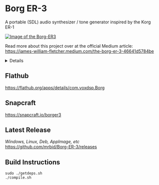 # Borg ER-3
A portable (SDL) audio synthesizer / tone generator inspired by the Korg ER-1

[![Image of the Borg-ER3](https://dashboard.snapcraft.io/site_media/appmedia/2023/01/borger3_eyBQLNu.png)](https://www.youtube.com/watch?v=gLB91cO6RaE "Borg ER-3 FART Oscillators Demonstration Video")

Read more about this project over at the official Medium article:<br>
https://james-william-fletcher.medium.com/the-borg-er-3-46641d5784be

<details>
    <summary>Details</summary>
    <blockquote>
    <b>FART</b> = Frequency, Amplitude, Resolution, Transition<br/>
    <b>Resolution</b> = How many additive sinusoids are combined to make the final waveshape.<br/>
    <b>Transition</b> = Selects which wave shape to output but also allows blending between the shapes.<br/>
    <b>Wave shape order:</b> Sine, Slanted Sine, Square, Saw, Triangle, Impulse, Violin.<br/><br/>
    <b>Adjust the dials by left clicking and dragging or hovering and scrolling mouse 3 in the Y axis.</b><br/><br/>
    <b>Binds to play audio:</b> spacebar, mouse3, mouse4<br/>
    <b>Reset envelope:</b> right click on it<br/>
    <b>Scroll dial sensitivity selection:</b> right click, three sensitvity options<br/><br/>
    <b>BIQUADS are executed from left to right, first BIQUAD 1, then 2, then 3.</b><br/><br/>
    <b>You can use the Load button to reset any changes since your last Save.</b><br/><br/>
    <b>You can mouse 3 Y axis scroll zoom the oscilloscope, right click to reset zoom.</b>
    </blockquote>
</details>

## Flathub
https://flathub.org/apps/details/com.voxdsp.Borg

## Snapcraft
https://snapcraft.io/borger3

## Latest Release
*Windows, Linux, Deb, AppImage, etc*<br>
https://github.com/mrbid/Borg-ER-3/releases

## Build Instructions
```
sudo ./getdeps.sh
./compile.sh
```
